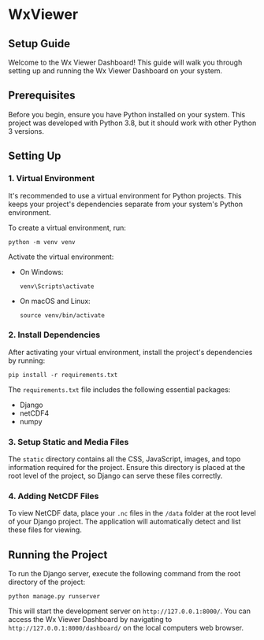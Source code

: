 # WxViewer
## Setup Guide

Welcome to the Wx Viewer Dashboard! This guide will walk you through setting up and running the Wx Viewer Dashboard on your system.

## Prerequisites

Before you begin, ensure you have Python installed on your system. This project was developed with Python 3.8, but it should work with other Python 3 versions.

## Setting Up

### 1. Virtual Environment

It's recommended to use a virtual environment for Python projects. This keeps your project's dependencies separate from your system's Python environment.

To create a virtual environment, run:

`python -m venv venv`

Activate the virtual environment:

- On Windows:

    `venv\Scripts\activate`

- On macOS and Linux:

    `source venv/bin/activate`


### 2. Install Dependencies

After activating your virtual environment, install the project's dependencies by running:

`pip install -r requirements.txt`


The `requirements.txt` file includes the following essential packages:

- Django
- netCDF4
- numpy

### 3. Setup Static and Media Files

The `static` directory contains all the CSS, JavaScript, images, and topo information required for the project. Ensure this directory is placed at the root level of the project, so Django can serve these files correctly.

### 4. Adding NetCDF Files

To view NetCDF data, place your `.nc` files in the `/data` folder at the root level of your Django project. The application will automatically detect and list these files for viewing.

## Running the Project

To run the Django server, execute the following command from the root directory of the project:

`python manage.py runserver`


This will start the development server on `http://127.0.0.1:8000/`. You can access the Wx Viewer Dashboard by navigating to `http://127.0.0.1:8000/dashboard/` on the local computers web browser.




